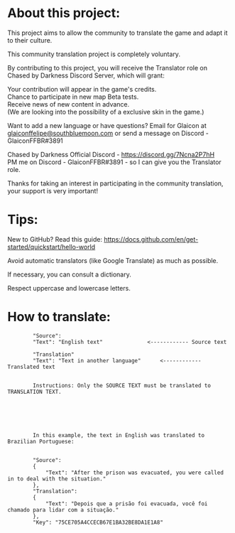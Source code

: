 # About this project:

This project aims to allow the community to translate the game and adapt it to their culture.

This community translation project is completely voluntary. 

By contributing to this project, you will receive the Translator role on Chased by Darkness Discord Server, which will grant:

Your contribution will appear in the game's credits. <br />
Chance to participate in new map Beta tests. <br />
Receive news of new content in advance. <br />
(We are looking into the possibility of a exclusive skin in the game.)


Want to add a new language or have questions? Email for Glaicon at glaiconffelipe@southbluemoon.com or send a message on Discord - GlaiconFFBR#3891


Chased by Darkness Official Discord - https://discord.gg/7Ncna2P7hH <br />
PM me on Discord - GlaiconFFBR#3891 - so I can give you the Translator role.


Thanks for taking an interest in participating in the community translation, your support is very important!


# Tips:

New to GitHub? Read this guide: https://docs.github.com/en/get-started/quickstart/hello-world

Avoid automatic translators (like Google Translate) as much as possible.

If necessary, you can consult a dictionary.

Respect uppercase and lowercase letters.




# How to translate:




			"Source":
			"Text": "English text"				<------------ Source text

			"Translation"
			"Text": "Text in another language"		<------------ Translated text


			Instructions: Only the SOURCE TEXT must be translated to TRANSLATION TEXT.
			





			In this example, the text in English was translated to Brazilian Portuguese:


			"Source":
			{
				"Text": "After the prison was evacuated, you were called in to deal with the situation."
			},
			"Translation":
			{
				"Text": "Depois que a prisão foi evacuada, você foi chamado para lidar com a situação."
			},
			"Key": "75CE705A4CCECB67E1BA32BE8DA1E1A8"
      
      
      
      
      
      
      
